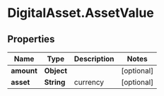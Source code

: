 # DigitalAsset.AssetValue

## Properties

Name | Type | Description | Notes
------------ | ------------- | ------------- | -------------
**amount** | **Object** |  | [optional] 
**asset** | **String** | currency | [optional] 


